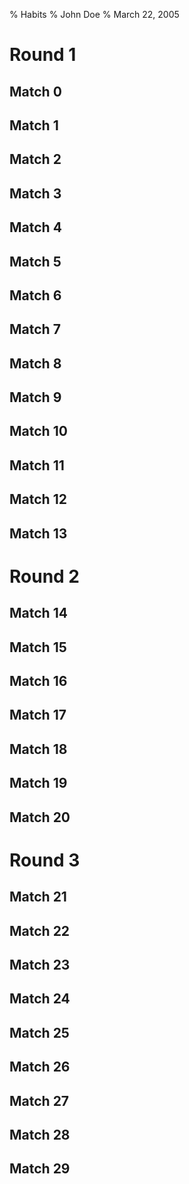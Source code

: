 % Habits
% John Doe
% March 22, 2005

# Round 1
## Match 0
## Match 1
## Match 2
## Match 3
## Match 4
## Match 5
## Match 6
## Match 7
## Match 8
## Match 9
## Match 10
## Match 11
## Match 12
## Match 13

# Round 2
## Match 14
## Match 15
## Match 16
## Match 17
## Match 18
## Match 19
## Match 20

# Round 3
## Match 21
## Match 22
## Match 23
## Match 24
## Match 25
## Match 26
## Match 27
## Match 28
## Match 29
